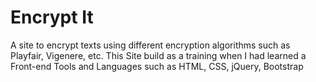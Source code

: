 # Encrypt It
A site to encrypt texts using different encryption algorithms such as Playfair, Vigenere, etc.
This Site build as a training when I had learned a Front-end Tools and Languages such as HTML, CSS, jQuery, Bootstrap

